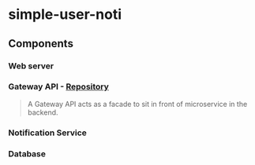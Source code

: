 # simple-user-noti
## Components
### Web server
### Gateway API - [Repository](https://github.com/zestzero/simple-user-noti-gw)
> A Gateway API acts as a facade to sit in front of microservice in the backend.
### Notification Service
### Database
